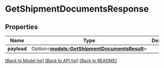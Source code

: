 # GetShipmentDocumentsResponse

## Properties

Name | Type | Description | Notes
------------ | ------------- | ------------- | -------------
**payload** | Option<[**models::GetShipmentDocumentsResult**](GetShipmentDocumentsResult.md)> |  | [optional]

[[Back to Model list]](../README.md#documentation-for-models) [[Back to API list]](../README.md#documentation-for-api-endpoints) [[Back to README]](../README.md)


